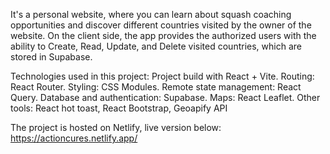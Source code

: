 It's a personal website, where you can learn about squash coaching opportunities and discover different countries visited by the owner of the website.
On the client side, the app provides the authorized users with the ability to Create, Read, Update, and Delete visited countries, which are stored in Supabase. <br/>

Technologies used in this project:
  Project build with React + Vite.
  Routing: React Router.
  Styling: CSS Modules.
  Remote state management: React Query.
  Database and authentication: Supabase.
  Maps: React Leaflet.
  Other tools: React hot toast, React Bootstrap, Geoapify API <br/>

The project is hosted on Netlify, live version below:
  https://actioncures.netlify.app/

  
